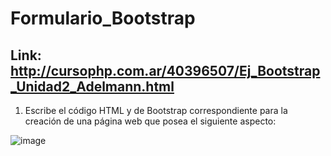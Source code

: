 # Formulario_Bootstrap
## Link: http://cursophp.com.ar/40396507/Ej_Bootstrap_Unidad2_Adelmann.html

1. Escribe el código HTML y de Bootstrap correspondiente para la creación de una página web que posea el siguiente aspecto:

![image](https://user-images.githubusercontent.com/70971944/122800524-6a4a1000-d299-11eb-95cf-b51f4fb3d821.png)
